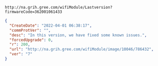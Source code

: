 `http://na.grih.gree.com/wifiModule/Lastversion?firmwareCode=362001061433`

```json
{
  "CreateDate": "2022-04-01 06:38:17",
  "commProtVer": "",
  "desc": "In this version, we have fixed some known issues.",
  "forcedUpgrade": 0,
  "r": 200,
  "url": "http://na.grih.gree.com/wifiModule/image/10046/786432",
  "ver": "7"
}
```